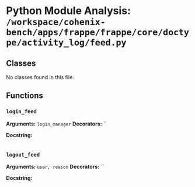 # Python Module Analysis: `/workspace/cohenix-bench/apps/frappe/frappe/core/doctype/activity_log/feed.py`

## Classes

No classes found in this file.


## Functions

### `login_feed`
**Arguments:** `login_manager`
**Decorators:** ``

**Docstring:**
```

```
### `logout_feed`
**Arguments:** `user, reason`
**Decorators:** ``

**Docstring:**
```

```


